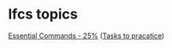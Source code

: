 # lfcs topics
[Essential Commands - 25%](EssentialCommands.md) ([Tasks to pracatice](EssentialCommands_practice.md))
